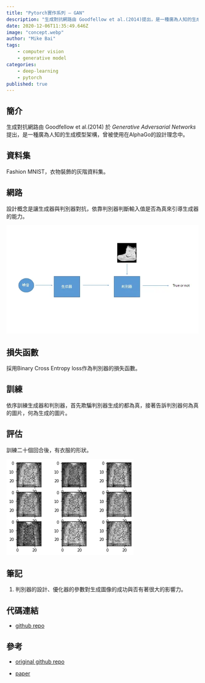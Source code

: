 ```yaml
---
title: "Pytorch實作系列 — GAN"
description: "生成對抗網路由 Goodfellow et al.(2014)提出，是一種廣為人知的生成模型架構，曾被使用在AlphaGo的設計理念中。"
date: 2020-12-06T11:35:49.646Z
image: "concept.webp"
author: "Mike Bai"
tags:
    - computer vision
    - generative model
categories:
    - deep-learning
    - pytorch
published: true
---
```


## 簡介

生成對抗網路由 Goodfellow et al.(2014) 於 *Generative Adversarial Networks* 提出，是一種廣為人知的生成模型架構，曾被使用在AlphaGo的設計理念中。

## 資料集

Fashion MNIST，衣物裝飾的灰階資料集。

## 網路

設計概念是讓生成器與判別器對抗，依靠判別器判斷輸入值是否為真來引導生成器的能力。

![網路](concept.webp)

## 損失函數

採用Binary Cross Entropy loss作為判別器的損失函數。

## 訓練

依序訓練生成器和判別器，首先欺騙判別器生成的都為真，接著告訴判別器何為真的圖片，何為生成的圖片。

## 評估

訓練二十個回合後，有衣服的形狀。

![](result.webp)

## 筆記

1.  判別器的設計、優化器的參數對生成圖像的成功與否有著很大的影響力。

## 代碼連結

* [github repo](https://github.com/gitE0Z9/classical-network-series)

## 參考

* [original github repo](https://github.com/eriklindernoren/PyTorch-GAN)

* [paper](https://arxiv.org/abs/1406.2661)
